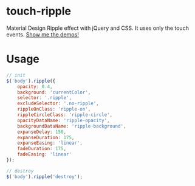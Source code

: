 # touch-ripple

Material Design Ripple effect with jQuery and CSS. It uses only the touch events. [Show me the demos!](https://topvisor.com/)

# Usage

```javascript
// init
$('body').ripple({
	opacity: 0.4,
	background: 'currentColor',
	selector: '.ripple',
	excludeSelector: '.no-ripple',
	rippleOnClass: 'ripple-on',
	rippleCircleClass: 'ripple-circle',
	opacityDataName: 'ripple-opacity',
	backgroundDataName: 'ripple-background',
	expanseDelay: 150,
	expanseDuration: 175,
	expanseEasing: 'linear',
	fadeDuration: 175,
	fadeEasing: 'linear'
});

// destroy
$('body').ripple('destroy');
```